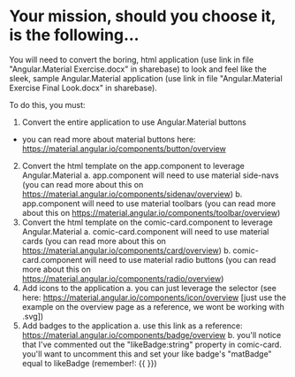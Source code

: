 # Your mission, should you choose it, is the following...
You will need to convert the boring, html application (use link in file "Angular.Material Exercise.docx" in sharebase)
to look and feel like the sleek, sample Angular.Material application (use link in file "Angular.Material Exercise Final Look.docx" in sharebase).

To do this, you must:
1. Convert the entire application to use Angular.Material buttons
  * you can read more about material buttons here: https://material.angular.io/components/button/overview
2. Convert the html template on the app.component to leverage Angular.Material
  a. app.component will need to use material side-navs (you can read more about this on https://material.angular.io/components/sidenav/overview)
  b. app.component will need to use material toolbars (you can read more about this on https://material.angular.io/components/toolbar/overview)
3. Convert the html template on the comic-card.component to leverage Angular.Material
  a. comic-card.component will need to use material cards (you can read more about this on https://material.angular.io/components/card/overview)
  b. comic-card.component will need to use material radio buttons (you can read more about this on https://material.angular.io/components/radio/overview)
4. Add icons to the application
  a. you can just leverage the <mat-icon> selector (see here: https://material.angular.io/components/icon/overview 
  [just use the example on the overview page as a reference, we wont be working with .svg])
5. Add badges to the application
  a. use this link as a reference: https://material.angular.io/components/badge/overview
  b. you'll notice that I've commented out the "likeBadge:string" property in comic-card.
  you'll want to uncomment this and set your like badge's "matBadge" equal to likeBadge (remember!: {{ }})
